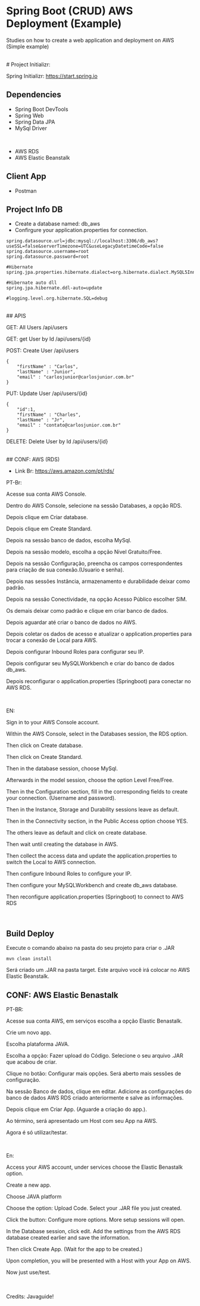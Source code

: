 # Spring Boot (CRUD) AWS Deployment (Example)

Studies on how to create a web application and deployment on AWS (Simple example)

<br>
# Project Initializr:

Spring Initializr: https://start.spring.io

## Dependencies
- Spring Boot DevTools
- Spring Web
- Spring Data JPA
- MySql Driver 

<br>

- AWS RDS
- AWS Elastic Beanstalk

## Client App
- Postman

## Project Info DB
- Create a database named: db_aws
- Confirgure your application.properties for connection.

```
spring.datasource.url=jdbc:mysql://localhost:3306/db_aws?useSSL=false&serverTimezone=UTC&useLegacyDatetimeCode=false
spring.datasource.username=root
spring.datasource.password=root

#Hibernate
spring.jpa.properties.hibernate.dialect=org.hibernate.dialect.MySQL5InnoDBDialect

#Hibernate auto dll
spring.jpa.hibernate.ddl-auto=update

#logging.level.org.hibernate.SQL=debug

```

<br>
## APIS


GET: All Users
/api/users

GET: get User by Id
/api/users/{id}

POST: Create User
/api/users
```
{
    "firstName" : "Carlos",
    "lastName" : "Junior",
    "email" : "carlosjunior@carlosjunior.com.br"
}
```

PUT: Update User
/api/users/{id}
```
{
    "id":1,
    "firstName" : "Charles",
    "lastName" : "Jr",
    "email" : "contato@carlosjunior.com.br"
}
```

DELETE: Delete User by Id
/api/users/{id}


<br>
## CONF: AWS (RDS) 

- Link Br: https://aws.amazon.com/pt/rds/

PT-Br:

Acesse sua conta AWS Console.

Dentro do AWS Console, selecione na sessão Databases, a opção RDS. 

Depois clique em Criar database.

Depois clique em Create Standard.

Depois na sessão banco de dados, escolha MySql.

Depois na sessão modelo, escolha a opção Nivel Gratuito/Free.

Depois na sessão Configuração, preencha os campos correspondentes para criação de sua conexão.(Usuario e senha).

Depois nas sessões Instância, armazenamento e durabilidade deixar como padrão.

Depois na sessão Conectividade, na opção Acesso Público escolher SIM.

Os demais deixar como padrão e clique em criar banco de dados.

Depois aguardar até criar o banco de dados no AWS.

Depois coletar os dados de acesso e atualizar o application.properties para trocar a conexão de Local para AWS.

Depois configurar Inbound Roles para configurar seu IP. 

Depois configurar seu MySQLWorkbench e criar do banco de dados db_aws.

Depois reconfigurar o application.properties (Springboot) para conectar no AWS RDS.

<br>

EN: 

Sign in to your AWS Console account.

Within the AWS Console, select in the Databases session, the RDS option.

Then click on Create database.

Then click on Create Standard.

Then in the database session, choose MySql.

Afterwards in the model session, choose the option Level Free/Free.

Then in the Configuration section, fill in the corresponding fields to create your connection. (Username and password).

Then in the Instance, Storage and Durability sessions leave as default.

Then in the Connectivity section, in the Public Access option choose YES.

The others leave as default and click on create database.

Then wait until creating the database in AWS.

Then collect the access data and update the application.properties to switch the Local to AWS connection.

Then configure Inbound Roles to configure your IP.

Then configure your MySQLWorkbench and create db_aws database.

Then reconfigure application.properties (Springboot) to connect to AWS RDS


<br>

## Build Deploy

Execute o comando abaixo na pasta do seu projeto para criar o .JAR

```
mvn clean install
```

Será criado um .JAR na pasta target. Este arquivo você irá colocar no AWS Elastic Beanstalk.


## CONF: AWS Elastic Benastalk

PT-BR:

Acesse sua conta AWS, em serviços escolha a opção Elastic Benastalk.

Crie um novo app.

Escolha plataforma JAVA.

Escolha a opção: Fazer upload do Código.  Selecione o seu arquivo .JAR que acabou de criar.

Clique no botão: Configurar mais opções. Será aberto mais sessões de configuração.

Na sessão Banco de dados, clique em editar. Adicione as configurações do banco de dados AWS RDS criado anteriormente e salve as informações.

Depois clique em Criar App. (Aguarde a criação do app.).

Ao término, será apresentado um Host com seu App na AWS. 

Agora é só utilizar/testar.

<br>

En:

Access your AWS account, under services choose the Elastic Benastalk option.

Create a new app.

Choose JAVA platform

Choose the option: Upload Code. Select your .JAR file you just created.

Click the button: Configure more options. More setup sessions will open.

In the Database session, click edit. Add the settings from the AWS RDS database created earlier and save the information.

Then click Create App. (Wait for the app to be created.)

Upon completion, you will be presented with a Host with your App on AWS.

Now just use/test.





<br><br>
Credits: Javaguide!
